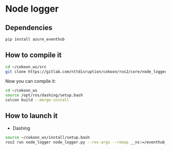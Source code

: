 # Node logger

## Dependencies

```bash
pip install azure_eventhub
```

## How to compile it
```bash
cd ~/cokoon_ws/src
git clone https://gitlab.com/nttdisruption/cokoon/ros2/core/node_logger.git
```

Now you can compile it:

```bash
cd ~/cokoon_ws
source /opt/ros/dashing/setup.bash
colcon build --merge-install
```

## How to launch it
- Dashing
```bash
source ~/cokoon_ws/install/setup.bash
ros2 run node_logger node_logger.py --ros-args --remap __ns:=/eventhub_credentials -p $(ros2 pkg prefix node_logger)/share/node_logger/config/eventhub_credentials.yaml
```